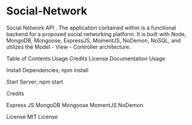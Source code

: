 # Social-Network
 

Social Network API
. The application contained within is a functional backend for a proposed social networking platform. It is built with Node, MongoDB, Mongoose, ExpressJS, MomentJS, NoDemon, NoSQL, and utilizes the Model - View - Controller architecture.

Table of Contents
Usage
Credits
License
Documentation
Usage


Install Dependencies;
npm install

Start Server;
npm start

Credits

Express JS
MongoDB
Mongoose
MomentJS
NoDemon

License
MIT License
